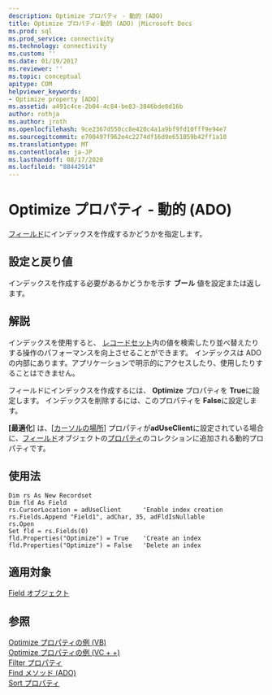 ```yaml
---
description: Optimize プロパティ - 動的 (ADO)
title: Optimize プロパティ-動的 (ADO) |Microsoft Docs
ms.prod: sql
ms.prod_service: connectivity
ms.technology: connectivity
ms.custom: ''
ms.date: 01/19/2017
ms.reviewer: ''
ms.topic: conceptual
apitype: COM
helpviewer_keywords:
- Optimize property [ADO]
ms.assetid: a491c4ce-2b04-4c84-be83-3846bde8d16b
author: rothja
ms.author: jroth
ms.openlocfilehash: 9ce2367d550cc8e420c4a1a9bf9fd10fff9e94e7
ms.sourcegitcommit: e700497f962e4c2274df16d9e651059b42ff1a10
ms.translationtype: MT
ms.contentlocale: ja-JP
ms.lasthandoff: 08/17/2020
ms.locfileid: "88442914"
---
```

# <a name="optimize-property-dynamic-ado"></a>Optimize プロパティ - 動的 (ADO)
[フィールド](../../../ado/reference/ado-api/field-object.md)にインデックスを作成するかどうかを指定します。  
  
## <a name="settings-and-return-values"></a>設定と戻り値  
 インデックスを作成する必要があるかどうかを示す **ブール** 値を設定または返します。  
  
## <a name="remarks"></a>解説  
 インデックスを使用すると、 [レコードセット](../../../ado/reference/ado-api/recordset-object-ado.md)内の値を検索したり並べ替えたりする操作のパフォーマンスを向上させることができます。 インデックスは ADO の内部にあります。アプリケーションで明示的にアクセスしたり、使用したりすることはできません。  
  
 フィールドにインデックスを作成するには、 **Optimize** プロパティを **True**に設定します。 インデックスを削除するには、このプロパティを **False**に設定します。  
  
 **[最適化**] は、[[カーソルの場所](../../../ado/reference/ado-api/cursorlocation-property-ado.md)] プロパティが**adUseClient**に設定されている場合に、[フィールド](../../../ado/reference/ado-api/field-object.md)オブジェクトの[プロパティ](../../../ado/reference/ado-api/properties-collection-ado.md)のコレクションに追加される動的プロパティです。  
  
## <a name="usage"></a>使用法  
  
```  
Dim rs As New Recordset  
Dim fld As Field  
rs.CursorLocation = adUseClient      'Enable index creation  
rs.Fields.Append "Field1", adChar, 35, adFldIsNullable  
rs.Open  
Set fld = rs.Fields(0)  
fld.Properties("Optimize") = True    'Create an index  
fld.Properties("Optimize") = False   'Delete an index  
```  
  
## <a name="applies-to"></a>適用対象  
 [Field オブジェクト](../../../ado/reference/ado-api/field-object.md)  
  
## <a name="see-also"></a>参照  
 [Optimize プロパティの例 (VB)](../../../ado/reference/ado-api/optimize-property-example-vb.md)   
 [Optimize プロパティの例 (VC + +)](../../../ado/reference/ado-api/optimize-property-example-vc.md)   
 [Filter プロパティ](../../../ado/reference/ado-api/filter-property.md)   
 [Find メソッド (ADO)](../../../ado/reference/ado-api/find-method-ado.md)   
 [Sort プロパティ](../../../ado/reference/ado-api/sort-property.md)
